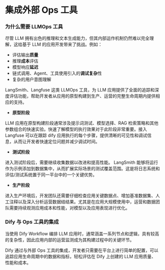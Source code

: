 # 集成外部 Ops 工具

### 为什么需要 LLMOps 工具

尽管 LLM 拥有出色的推理和文本生成能力，但其内部运作机制仍然难以完全理解，这给基于 LLM 的应用开发带来了挑战。例如：

* 评估输出**质量**
* 推理**成本**评估
* 模型响应**延迟**
* 链式调用、Agent、工具使用引入的**调试复杂**性
* 复杂的用户意图理解

LangSmith、Langfuse 这类 LLMOps 工具，为 LLM 应用提供了全面的追踪和深度评估功能，帮助开发者从应用的原型构建到生产、运营的完整生命周期内提供相应的支持。

* **原型阶段**

LLM 应用在原型构建阶段通常涉及提示词测试、模型选择、RAG 检索策略和其他参数组合的快速实验。快速了解模型的执行效果对于此阶段非常重要。接入 Langfuse 可以在跟踪 dify 应用执行的每个步骤，提供清晰的可见性和调试信息，从而让开发者快速定位问题并减少调试时间。

* **测试阶段**

进入测试阶段后，需要继续收集数据以改进和提高性能。 LangSmith 能够将运行作为示例添加到数据集中，从而扩展实际场景的测试覆盖范围。这是将日志系统和评估/测试系统置于同一平台中的一个关键优势。

* **生产阶段**

进入生产环境后，开发团队还需要仔细检查应用关键数据点、增加基准数据集、人工注释以及深入分析运营数据结结果。尤其是在应用大规模使用中，运营和数据团队需要持续观测应用成本和性能，对模型以及应用表现进行优化。

### Dify 与 Ops 工具的集成

当使用 Dify Workflow 编排 LLM 应用时，通常涵盖一系列节点和逻辑，具有较高的复杂性，因此应用内部的运营监测成为其构建过程中的关键环节。

Dify 通过与外部 Ops 工具的集成，开发者只需要在平台上进行简单的配置，可以追踪应用生命周期中的数据和指标，轻松评估在 Dify 上创建的 LLM 应用质量、性能和成本。
